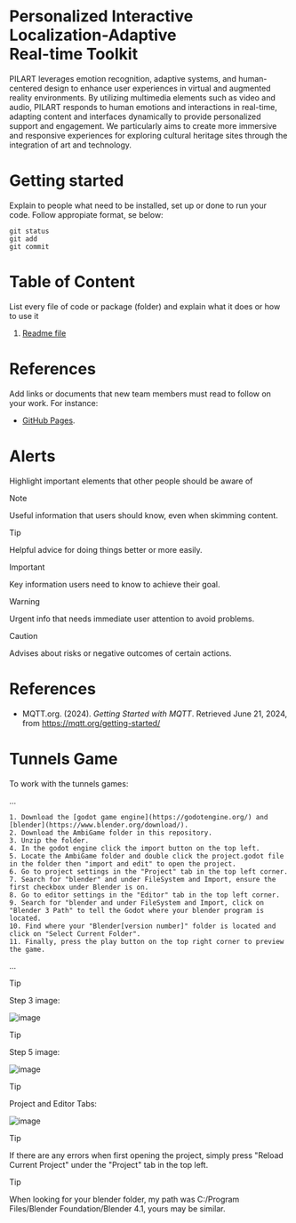 
# Personalized Interactive <br>Localization-Adaptive <br>Real-time Toolkit

PILART leverages emotion recognition, adaptive systems, and human-centered design to enhance user experiences in virtual and augmented reality environments. By utilizing multimedia elements such as video and audio, PILART responds to human emotions and interactions in real-time, adapting content and interfaces dynamically to provide personalized support and engagement. We particularly aims to create more immersive and responsive experiences for exploring cultural heritage sites through the integration of art and technology.

# Getting started
Explain to people what need to be installed, set up or done to run your code. Follow appropiate format, se below:
```
git status
git add
git commit
```

# Table of Content

List every file of code or package (folder) and explain what it does or how to use it

1. [Readme file](github.com/javiergs/PILART/edit/main/README.md)

# References
Add links or documents that new team members must read to follow on your work. For instance:
* [GitHub Pages](https://pages.github.com/).


# Alerts
Highlight important elements that other people should be aware of
> [!NOTE]
> Useful information that users should know, even when skimming content.

> [!TIP]
> Helpful advice for doing things better or more easily.

> [!IMPORTANT]
> Key information users need to know to achieve their goal.

> [!WARNING]
> Urgent info that needs immediate user attention to avoid problems.

> [!CAUTION]
> Advises about risks or negative outcomes of certain actions.


# References


- MQTT.org. (2024). *Getting Started with MQTT*. Retrieved June 21, 2024, from https://mqtt.org/getting-started/
  


# Tunnels Game 
To work with the tunnels games:

...
   
    1. Download the [godot game engine](https://godotengine.org/) and [blender](https://www.blender.org/download/).
    2. Download the AmbiGame folder in this repository.
    3. Unzip the folder.
    4. In the godot engine click the import button on the top left.
    5. Locate the AmbiGame folder and double click the project.godot file in the folder then "import and edit" to open the project.
    6. Go to project settings in the "Project" tab in the top left corner.
    7. Search for "blender" and under FileSystem and Import, ensure the first checkbox under Blender is on. 
    8. Go to editor settings in the "Editor" tab in the top left corner.
    9. Search for "blender and under FileSystem and Import, click on "Blender 3 Path" to tell the Godot where your blender program is located.
    10. Find where your "Blender[version number]" folder is located and click on "Select Current Folder".
    11. Finally, press the play button on the top right corner to preview the game.

...

>[!TIP]
>Step 3 image:
>
>![image](https://github.com/javiergs/PILART/assets/113921844/d7bb8f5f-b4a7-42b1-8ae5-d0567b2a91cd)

>[!TIP]
>Step 5 image:
> 
>![image](https://github.com/javiergs/PILART/assets/113921844/fc522514-4898-4fbd-b71c-117cbdd2d65f)

>[!TIP]
>Project and Editor Tabs:
>
>![image](https://github.com/javiergs/PILART/assets/113921844/afe92bba-be0c-4136-9f10-fc233f9cd126)


> [!TIP]
> If there are any errors when first opening the project, simply press "Reload Current Project" under the "Project" tab in the top left.

> [!TIP]
> When looking for your blender folder, my path was C:/Program Files/Blender Foundation/Blender 4.1, yours may be similar.
